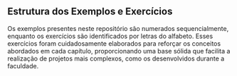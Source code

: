 ## Estrutura dos Exemplos e Exercícios
Os exemplos presentes neste repositório são numerados sequencialmente, enquanto os exercícios são identificados por letras do alfabeto. Esses exercícios foram cuidadosamente elaborados para reforçar os conceitos abordados em cada capítulo, proporcionando uma base sólida que facilita a realização de projetos mais complexos, como os desenvolvidos durante a faculdade.
